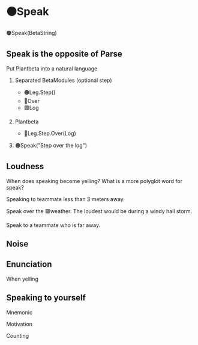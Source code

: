 # 🟠<moto>Speak</moto>

🟠<moto>Speak(<beta>BetaString</beta>)</moto>

## Speak is the opposite of Parse

Put Plantbeta into a natural language

1. Separated <beta>BetaModules</beta> (optional step)
    - 🟠<moto>Leg.Step()</moto>
    - 🔻<via>Over</via>
    - 🟩<eko>Log</eko>

2. <beta>Plantbeta</beta>
    - 🔷<beta>Leg.Step.Over(Log)</beta>

3. 🟠<moto>Speak(<beta>"Step over the log"</beta>)</moto>

## Loudness

When does speaking become yelling? What is a more polyglot word for speak?

Speaking to teammate less than 3 meters away.

Speak over the 🟩<eko>weather</eko>. The loudest would be during a windy hail storm.

Speak to a teammate who is far away.

## Noise

## Enunciation

When yelling

## Speaking to yourself

Mnemonic

Motivation

Counting
